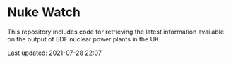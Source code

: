 # Nuke Watch

This repository includes code for retrieving the latest information available on the output of EDF nuclear power plants in the UK.

Last updated: 2021-07-28 22:07